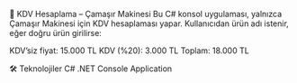 🧺 KDV Hesaplama – Çamaşır Makinesi
Bu C# konsol uygulaması, yalnızca Çamaşır Makinesi için KDV hesaplaması yapar.
Kullanıcıdan ürün adı istenir, eğer doğru ürün girilirse:

KDV’siz fiyat: 15.000 TL
KDV (%20): 3.000 TL
Toplam: 18.000 TL

🛠️ Teknolojiler
C#
.NET Console Application

